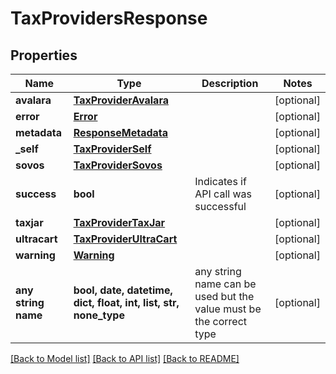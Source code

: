 # TaxProvidersResponse


## Properties
Name | Type | Description | Notes
------------ | ------------- | ------------- | -------------
**avalara** | [**TaxProviderAvalara**](TaxProviderAvalara.md) |  | [optional] 
**error** | [**Error**](Error.md) |  | [optional] 
**metadata** | [**ResponseMetadata**](ResponseMetadata.md) |  | [optional] 
**_self** | [**TaxProviderSelf**](TaxProviderSelf.md) |  | [optional] 
**sovos** | [**TaxProviderSovos**](TaxProviderSovos.md) |  | [optional] 
**success** | **bool** | Indicates if API call was successful | [optional] 
**taxjar** | [**TaxProviderTaxJar**](TaxProviderTaxJar.md) |  | [optional] 
**ultracart** | [**TaxProviderUltraCart**](TaxProviderUltraCart.md) |  | [optional] 
**warning** | [**Warning**](Warning.md) |  | [optional] 
**any string name** | **bool, date, datetime, dict, float, int, list, str, none_type** | any string name can be used but the value must be the correct type | [optional]

[[Back to Model list]](../README.md#documentation-for-models) [[Back to API list]](../README.md#documentation-for-api-endpoints) [[Back to README]](../README.md)


